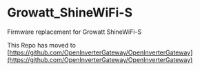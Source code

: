 # Growatt_ShineWiFi-S
Firmware replacement for Growatt ShineWiFi-S

This Repo has moved to  
[https://github.com/OpenInverterGateway/OpenInverterGateway](https://github.com/OpenInverterGateway/OpenInverterGateway)
